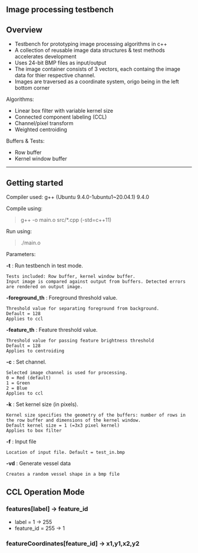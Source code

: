 ## Image processing testbench

## Overview

- Testbench for prototyping image processing algorithms in c++
- A collection of reusable image data structures & test methods accelerates development
- Uses 24-bit BMP files as input/output
- The image container consists of 3 vectors, each containg the image data for thier respective channel.
- Images are traversed as a coordinate system, origo being in the left bottom corner

Algorithms:
- Linear box filter with variable kernel size
- Connected component labeling (CCL)
- Channel/pixel transform
- Weighted centroiding

Buffers & Tests:
- Row buffer
- Kernel window buffer
---
## Getting started

Compiler used: g++ (Ubuntu 9.4.0-1ubuntu1~20.04.1) 9.4.0

Compile using:
> g++ -o main.o src/*.cpp (-std=c++11)

Run using:
> ./main.o

Parameters:

**-t** : Run testbench in test mode.

    Tests included: Row buffer, kernel window buffer.
    Input image is compared against output from buffers. Detected errors are rendered on output image.

**-foreground_th** : Foreground threshold value.

    Threshold value for separating foreground from background.
    Default = 128
    Applies to ccl

**-feature_th** : Feature threshold value.

    Threshold value for passing feature brightness threshold
    Default = 128
    Applies to centroiding

**-c** : Set channel.

    Selected image channel is used for processing.
    0 = Red (default)
    1 = Green
    2 = Blue
    Applies to ccl

**-k** : Set kernel size (in pixels).

    Kernel size specifies the geometry of the buffers: number of rows in the row buffer and dimensions of the kernel window.
    Default kernel size = 1 (=3x3 pixel kernel)
    Applies to box filter

**-f** : Input file

    Location of input file. Default = test_in.bmp

**-vd** : Generate vessel data

    Creates a random vessel shape in a bmp file

## CCL Operation Mode
### features[label] -> feature_id
- label = 1 -> 255
- feature_id = 255 -> 1
### featureCoordinates[feature_id] -> x1,y1,x2,y2